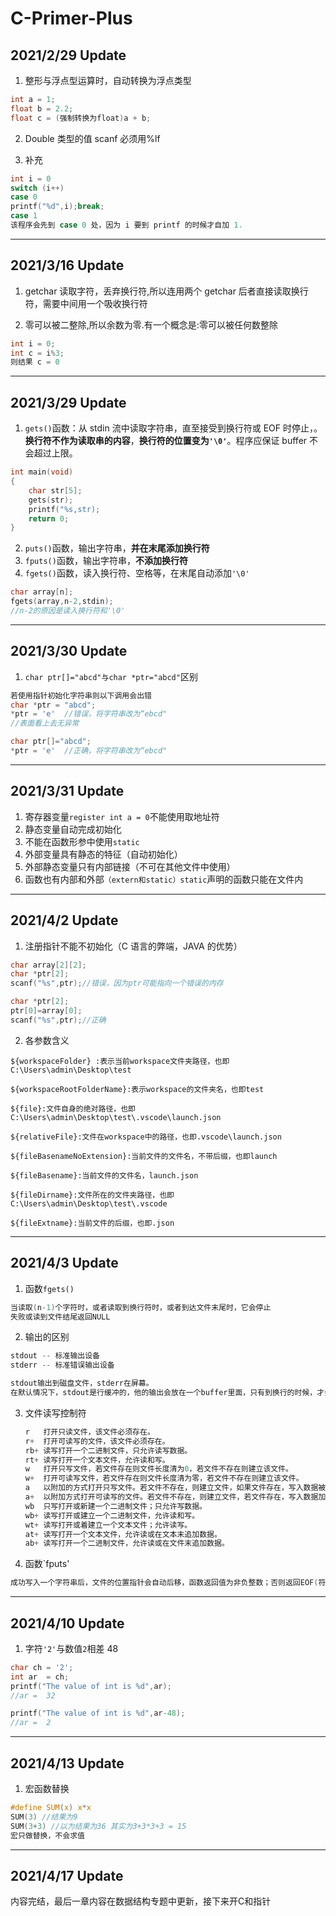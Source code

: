 # C-Primer-Plus

## 2021/2/29 Update

1. 整形与浮点型运算时，自动转换为浮点类型

```c
int a = 1;
float b = 2.2;
float c = (强制转换为float)a + b;
```

2. Double 类型的值 scanf 必须用%lf

3. 补充

```c
int i = 0
switch (i++)
case 0
printf("%d",i);break;
case 1
该程序会先到 case 0 处，因为 i 要到 printf 的时候才自加 1.
```

---

## 2021/3/16 Update

1. getchar 读取字符，丢弃换行符,所以连用两个 getchar 后者直接读取换行符，需要中间用一个吸收换行符

2. 零可以被二整除,所以余数为零.有一个概念是:零可以被任何数整除

```c
int i = 0;
int c = i%3;
则结果 c = 0
```

---

## 2021/3/29 Update

1. `gets()`函数：从 stdin 流中读取字符串，直至接受到换行符或 EOF 时停止，。**换行符不作为读取串的内容**，**换行符的位置变为`'\0'`**。程序应保证 buffer 不会超过上限。

```c
int main(void)
{
    char str[5];
    gets(str);
    printf("%s,str);
    return 0;
}
```

2. `puts()`函数，输出字符串，**并在末尾添加换行符**
3. `fputs()`函数，输出字符串，**不添加换行符**
4. `fgets()`函数，读入换行符、空格等，在末尾自动添加`'\0'`

```c
char array[n];
fgets(array,n-2,stdin);
//n-2的原因是读入换行符和'\0'
```

---

## 2021/3/30 Update

1. `char ptr[]="abcd"与char *ptr="abcd"`区别

```c
若使用指针初始化字符串则以下调用会出错
char *ptr = "abcd";
*ptr = 'e'  //错误，将字符串改为“ebcd"
//表面看上去无异常

char ptr[]="abcd";
*ptr = 'e'  //正确，将字符串改为“ebcd"
```

---

## 2021/3/31 Update

1. 寄存器变量`register int a = 0`不能使用取地址符
2. 静态变量自动完成初始化
3. 不能在函数形参中使用`static`
4. 外部变量具有静态的特征（自动初始化）
5. 外部静态变量只有内部链接（不可在其他文件中使用）
6. 函数也有内部和外部`（extern和static）static`声明的函数只能在文件内

---

## 2021/4/2 Update

1. 注册指针不能不初始化（C 语言的弊端，JAVA 的优势）

```c
char array[2][2];
char *ptr[2];
scanf("%s",ptr);//错误，因为ptr可能指向一个错误的内存

char *ptr[2];
ptr[0]=array[0];
scanf("%s",ptr);//正确
```

2. 各参数含义

```
${workspaceFolder} :表示当前workspace文件夹路径，也即C:\Users\admin\Desktop\test

${workspaceRootFolderName}:表示workspace的文件夹名，也即test

${file}:文件自身的绝对路径，也即C:\Users\admin\Desktop\test\.vscode\launch.json

${relativeFile}:文件在workspace中的路径，也即.vscode\launch.json

${fileBasenameNoExtension}:当前文件的文件名，不带后缀，也即launch

${fileBasename}:当前文件的文件名，launch.json

${fileDirname}:文件所在的文件夹路径，也即C:\Users\admin\Desktop\test\.vscode

${fileExtname}:当前文件的后缀，也即.json
```

---

## 2021/4/3 Update

1. 函数`fgets()`

```c
当读取(n-1)个字符时，或者读取到换行符时，或者到达文件末尾时，它会停止
失败或读到文件结尾返回NULL
```

2. 输出的区别

```c
stdout -- 标准输出设备
stderr -- 标准错误输出设备

stdout输出到磁盘文件，stderr在屏幕。
在默认情况下，stdout是行缓冲的，他的输出会放在一个buffer里面，只有到换行的时候，才会输出到屏幕。而stderr是无缓冲的，会直接输出
```

3. 文件读写控制符

```c
　　r   打开只读文件，该文件必须存在。
　　r+  打开可读写的文件，该文件必须存在。
　　rb+ 读写打开一个二进制文件，只允许读写数据。
　　rt+ 读写打开一个文本文件，允许读和写。
　　w   打开只写文件，若文件存在则文件长度清为0，若文件不存在则建立该文件。
　　w+  打开可读写文件，若文件存在则文件长度清为零，若文件不存在则建立该文件。
　　a   以附加的方式打开只写文件。若文件不存在，则建立文件，如果文件存在，写入数据被加到文件尾。（EOF符保留）
　　a+  以附加方式打开可读写的文件。若文件不存在，则建立文件，若文件存在，写入数据加到文件尾。（原EOF符不保留）
　　wb  只写打开或新建一个二进制文件；只允许写数据。
　　wb+ 读写打开或建立一个二进制文件，允许读和写。
　　wt+ 读写打开或着建立一个文本文件；允许读写。
　　at+ 读写打开一个文本文件，允许读或在文本末追加数据。
　　ab+ 读写打开一个二进制文件，允许读或在文件末追加数据。

```

4. 函数`fputs'

```c
成功写入一个字符串后，文件的位置指针会自动后移，函数返回值为非负整数；否则返回EOF(符号常量，其值为-1)。
```

---

## 2021/4/10 Update

1. 字符`'2'`与数值`2`相差 48

```c
char ch = '2';
int ar  = ch;
printf("The value of int is %d",ar);
//ar =  32

printf("The value of int is %d",ar-48);
//ar =  2

```

--- 
## 2021/4/13 Update
1. 宏函数替换
```c
#define SUM(x) x*x
SUM(3) //结果为9
SUM(3+3) //以为结果为36 其实为3+3*3+3 = 15 
宏只做替换，不会求值
```
--- 
## 2021/4/17 Update
内容完结，最后一章内容在数据结构专题中更新，接下来开C和指针